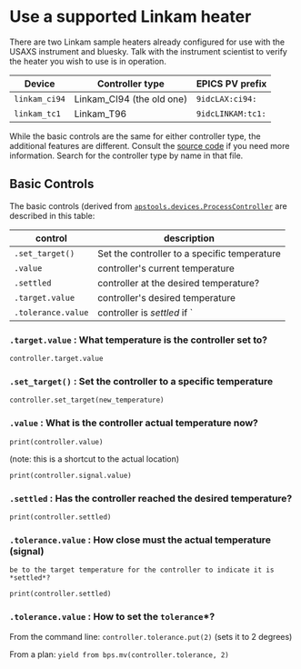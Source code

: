 # Use a supported Linkam heater

There are two Linkam sample heaters already configured for use 
with the USAXS instrument and bluesky.  Talk with the instrument 
scientist to verify the heater you wish to use is in operation.

Device | Controller type | EPICS PV prefix
--- | --- | ---
`linkam_ci94` | Linkam_CI94 (the old one) | `9idcLAX:ci94:`
`linkam_tc1`  | Linkam_T96 | `9idcLINKAM:tc1:`

While the basic controls are the same for either controller type,
the additional features are different.  Consult the 
[source code](/profile_bluesky/startup/10-devices.py)
if you need more information.  Search for the controller type 
by name in that file.

## Basic Controls

The basic controls (derived from 
[`apstools.devices.ProcessController`](https://apstools.readthedocs.io/en/latest/source/devices.html#apstools.devices.ProcessController) 
are described in this table:

control | description
--- | ---
`.set_target()` | Set the controller to a specific temperature
`.value` | controller's current temperature
`.settled` | controller at the desired temperature?
`.target.value` | controller's desired temperature
`.tolerance.value` | controller is *settled* if `|signal - target| <= tolerance`

### `.target.value` : What temperature is the controller set to? 

    controller.target.value

### `.set_target()` : Set the controller to a specific temperature

    controller.set_target(new_temperature)

### `.value` : What is the controller actual temperature now?

    print(controller.value)

(note: this is a shortcut to the actual location)

    print(controller.signal.value)

### `.settled` : Has the controller reached the desired temperature?

    print(controller.settled)

### `.tolerance.value` : How close must the actual temperature (signal) 
    be to the target temperature for the controller to indicate it is *settled*?

    print(controller.settled)

### `.tolerance.value` : How to set the `tolerance`*?

From the command line: `controller.tolerance.put(2)` (sets it to 2 degrees)

From a plan: `yield from bps.mv(controller.tolerance, 2)`

